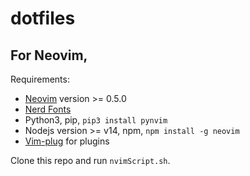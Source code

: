 # dotfiles

## For Neovim,

Requirements:
* [Neovim](https://github.com/neovim/neovim) version >= 0.5.0
* [Nerd Fonts](https://www.nerdfonts.com/)
* Python3, pip, `pip3 install pynvim`
* Nodejs version >= v14, npm, `npm install -g neovim`
* [Vim-plug](https://github.com/junegunn/vim-plug) for plugins

Clone this repo and run `nvimScript.sh`.
